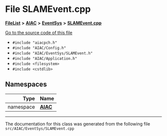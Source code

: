 

# File SLAMEvent.cpp



[**FileList**](files.md) **>** [**AIAC**](dir_21da83368f7816722f2b707a7b03c84f.md) **>** [**EventSys**](dir_bda428afb66b315b23b4e646d7591fb3.md) **>** [**SLAMEvent.cpp**](SLAMEvent_8cpp.md)

[Go to the source code of this file](SLAMEvent_8cpp_source.md)



* `#include "aiacpch.h"`
* `#include "AIAC/Config.h"`
* `#include "AIAC/EventSys/SLAMEvent.h"`
* `#include "AIAC/Application.h"`
* `#include <filesystem>`
* `#include <cstdlib>`













## Namespaces

| Type | Name |
| ---: | :--- |
| namespace | [**AIAC**](namespaceAIAC.md) <br> |





















































------------------------------
The documentation for this class was generated from the following file `src/AIAC/EventSys/SLAMEvent.cpp`

